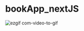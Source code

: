 # bookApp_nextJS
![ezgif com-video-to-gif](https://github.com/rloo8/bookApp_nextJS/assets/141135378/c43ffabc-61c9-4edd-9d65-34d71ac01738)

